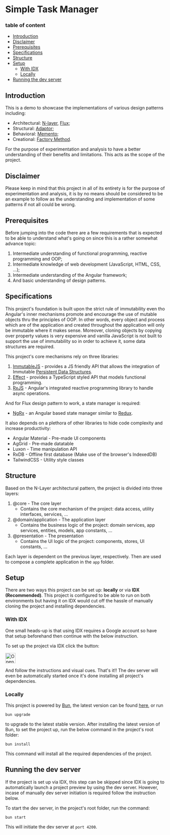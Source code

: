 # Simple Task Manager

### table of content
- [Introduction](#introduction)
- [Disclaimer](#disclaimer)
- [Prerequisites](#prerequisites)
- [Specifications](#specifications)
- [Structure](#structure)
- [Setup](#setup)
  - [With IDX](#with-idx)
  - [Locally](#locally)
- [Running the dev server](#running-the-dev-server)

## Introduction
This is a demo to showcase the implementations of various design patterns including:

- Architectural: [N-layer](https://en.wikipedia.org/wiki/Multitier_architecture), [Flux](https://facebookarchive.github.io/flux/docs/in-depth-overview/);
- Structural: [Adaptor](https://refactoring.guru/design-patterns/adapter);
- Behavioral: [Memento](https://refactoring.guru/design-patterns/memento);
- Creational: [Factory Method](https://refactoring.guru/design-patterns/factory-method).

For the purpose of experimentation and analysis to have a better understanding of their benefits and limitations. This acts as the scope of the project.

## Disclaimer

Please keep in mind that this project in all of its entirety is for the purpose of experimentation and analysis, it is by no means should be considered to be an example to follow as the understanding and implementation of some patterns if not all could be wrong.

## Prerequisites

Before jumping into the code there are a few requirements that is expected to be able to understand what's going on since this is a rather somewhat advance topic:

1. Intermediate understanding of functional programming, reactive programming and OOP;
2. Intermediate knowledge of web development (JavaScript, HTML, CSS, ...);
3. Intermediate understanding of the Angular framework;
4. And basic understanding of design patterns.

## Specifications

This project's foundation is built upon the strict rule of immutability even tho Angular's inner mechanisms promote and encourage the use of mutable objects thru the principles of OOP. In other words, every object and process which are of the application and created throughout the application will only be immutable where it makes sense. Moreover, cloning objects by copying over property values is very expensive and vanilla JavaScript is not built to support the use of immutability so in order to achieve it, some data structures are required.

This project's core mechanisms rely on three libraries:

1. [ImmutableJS](https://immutable-js.com/) - provides a JS friendly API that allows the integration of Immutable [Persistent Data Structures](https://en.wikipedia.org/wiki/Persistent_data_structure).
2. [Effect](https://effect.website/docs/introduction)  - provides a TypeScript styled API that models functional programming.
3. [RxJS](https://rxjs.dev/) - Angular's integrated reactive programming library to handle async operations.

And for Flux design pattern to work, a state manager is required:

- [NgRx](https://ngrx.io/docs) - an Angular based state manager similar to [Redux](https://redux.js.org/).

It also depends on a plethora of other libraries to hide code complexity and increase productivity:

 - Angular Material - Pre-made UI components
 - AgGrid - Pre-made datatable
 - Luxon - Time manipulation API
 - RxDB - Offline first database (Make use of the browser's IndexedDB)
 - TailwindCSS - Utility style classes

## Structure

Based on the N-Layer architectural pattern, the project is divided into three layers:

1. @core - The core layer
    - Contains the core mechanism of the project: data access, utility interfaces, services, ...
2. @domain/application - The application layer
    - Contains the business logic of the project: domain services, app services, entities, models, app constants, ...
3. @presentation - The presentation
    - Contains the UI logic of the project: components, stores, UI constants, ...

Each layer is dependent on the previous layer, respectively. Then are used to compose a complete application in the `app` folder.

## Setup

There are two ways this project can be set up: __locally__ or via __IDX (Recommended)__. This project is configured to be able to run on both environments but having it on IDX would cut off the hassle of manually cloning the project and installing dependencies.

### With IDX

One small heads-up is that using IDX requires a Google account so have that setup beforehand then continue with the below instruction.

To set up the project via IDX click the button:

<a href="https://idx.google.com/import?url=https%3A%2F%2Fgithub.com%2Fjackmiller2708%2Ftask-manager">
  <img height="32" alt="Open in IDX" src="https://cdn.idx.dev/btn/open_dark_32.svg">
</a>

And follow the instructions and visual cues. That's it!! The dev server will even be automatically started once it's done installing all project's dependencies.

### Locally

This project is powered by [Bun](https://bun.sh/docs), the latest version can be found [here](https://bun.sh/docs/installation), or run

```
bun upgrade
```
to upgrade to the latest stable version. After installing the latest version of Bun, to set the project up, run the below command in the project's root folder:

```
bun install
```
This command will install all the required dependencies of the project.

## Running the dev server

If the project is set up via IDX, this step can be skipped since IDX is going to automatically launch a project preview by using the dev server. However, incase of manually dev server initiation is required follow the instruction below. 

To start the dev server, in the project's root folder, run the command:
```
bun start
```
This will initiate the dev server at `port 4200`.